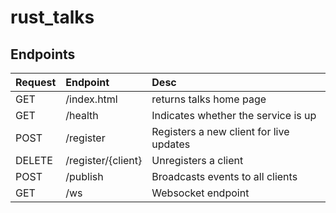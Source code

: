 # rust_talks

## Endpoints

| Request | Endpoint           | Desc                                    |
| :------ | :----------------- | :-------------------------------------- |
| GET     | /index.html        | returns talks home page                 |
| GET     | /health            | Indicates whether the service is up     |
| POST    | /register          | Registers a new client for live updates |
| DELETE  | /register/{client} | Unregisters a client                    |
| POST    | /publish           | Broadcasts events to all clients        |
| GET     | /ws                | Websocket endpoint                      |